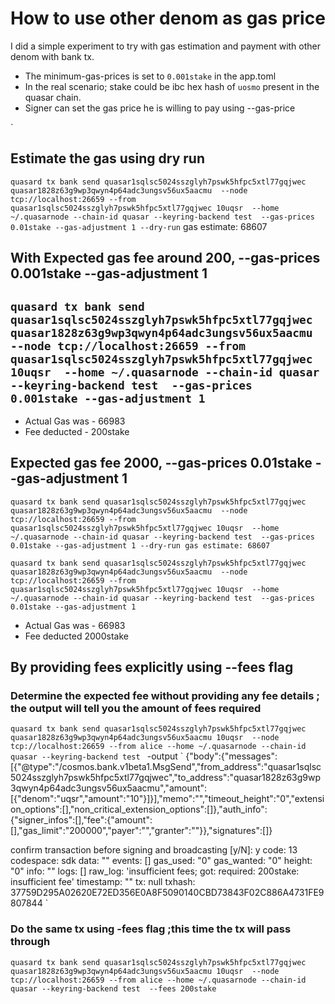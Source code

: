 # How to use other denom as gas price

I did a simple experiment to try with gas estimation and payment with other denom with bank tx.
- The minimum-gas-prices is set to `0.001stake` in the app.toml 
- In the real scenario; stake could be ibc hex hash of `uosmo` present in the quasar chain. 
- Signer can set the gas price he is willing to pay using --gas-price 

 `

## Estimate the gas using dry run
`
quasard tx bank send quasar1sqlsc5024sszglyh7pswk5hfpc5xtl77gqjwec quasar1828z63g9wp3qwyn4p64adc3ungsv56ux5aacmu  --node tcp://localhost:26659 --from quasar1sqlsc5024sszglyh7pswk5hfpc5xtl77gqjwec 10uqsr  --home ~/.quasarnode --chain-id quasar --keyring-backend test  --gas-prices 0.01stake --gas-adjustment 1 --dry-run
`
gas estimate: 68607


## With Expected gas fee around 200, --gas-prices 0.001stake --gas-adjustment 1
`
quasard tx bank send quasar1sqlsc5024sszglyh7pswk5hfpc5xtl77gqjwec quasar1828z63g9wp3qwyn4p64adc3ungsv56ux5aacmu  --node tcp://localhost:26659 --from quasar1sqlsc5024sszglyh7pswk5hfpc5xtl77gqjwec 10uqsr  --home ~/.quasarnode --chain-id quasar --keyring-backend test  --gas-prices 0.001stake --gas-adjustment 1
`
-
- Actual Gas was - 66983
- Fee deducted - 200stake


## Expected gas fee 2000, --gas-prices 0.01stake --gas-adjustment 1

`
quasard tx bank send quasar1sqlsc5024sszglyh7pswk5hfpc5xtl77gqjwec quasar1828z63g9wp3qwyn4p64adc3ungsv56ux5aacmu  --node tcp://localhost:26659 --from quasar1sqlsc5024sszglyh7pswk5hfpc5xtl77gqjwec 10uqsr  --home ~/.quasarnode --chain-id quasar --keyring-backend test  --gas-prices 0.01stake --gas-adjustment 1 --dry-run
gas estimate: 68607
`

`
quasard tx bank send quasar1sqlsc5024sszglyh7pswk5hfpc5xtl77gqjwec quasar1828z63g9wp3qwyn4p64adc3ungsv56ux5aacmu  --node tcp://localhost:26659 --from quasar1sqlsc5024sszglyh7pswk5hfpc5xtl77gqjwec 10uqsr  --home ~/.quasarnode --chain-id quasar --keyring-backend test  --gas-prices 0.01stake --gas-adjustment 1
`

- Actual Gas was - 66983
- Fee deducted 2000stake 

## By providing fees explicitly using --fees flag 

### Determine the expected fee without providing any fee details ; the output will tell you the amount of fees required 
`
quasard tx bank send quasar1sqlsc5024sszglyh7pswk5hfpc5xtl77gqjwec quasar1828z63g9wp3qwyn4p64adc3ungsv56ux5aacmu 10uqsr  --node tcp://localhost:26659 --from alice --home ~/.quasarnode --chain-id quasar --keyring-backend test 
`
-output 
`
{"body":{"messages":[{"@type":"/cosmos.bank.v1beta1.MsgSend","from_address":"quasar1sqlsc5024sszglyh7pswk5hfpc5xtl77gqjwec","to_address":"quasar1828z63g9wp3qwyn4p64adc3ungsv56ux5aacmu","amount":[{"denom":"uqsr","amount":"10"}]}],"memo":"","timeout_height":"0","extension_options":[],"non_critical_extension_options":[]},"auth_info":{"signer_infos":[],"fee":{"amount":[],"gas_limit":"200000","payer":"","granter":""}},"signatures":[]}

confirm transaction before signing and broadcasting [y/N]: y
code: 13
codespace: sdk
data: ""
events: []
gas_used: "0"
gas_wanted: "0"
height: "0"
info: ""
logs: []
raw_log: 'insufficient fees; got:  required: 200stake: insufficient fee'
timestamp: ""
tx: null
txhash: 37759D295A02620E72ED356E0A8F5090140CBD73843F02C886A4731FE9807844
`

### Do the same tx using -fees flag ;this time the tx will pass through 
`
quasard tx bank send quasar1sqlsc5024sszglyh7pswk5hfpc5xtl77gqjwec quasar1828z63g9wp3qwyn4p64adc3ungsv56ux5aacmu 10uqsr  --node tcp://localhost:26659 --from alice --home ~/.quasarnode --chain-id quasar --keyring-backend test  --fees 200stake
`
